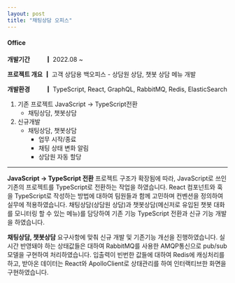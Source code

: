 ```yaml
---
layout: post
title: "채팅상담 오피스"
---
```


#### Office

**개발기간 　　 ┃** 2022.08 ~

**프로젝트 개요 ┃** 고객 상담용 백오피스 - 상담원 상담, 챗봇 상담 메뉴 개발

**개발환경 　　 ┃** TypeScript, React, GraphQL, RabbitMQ, Redis, ElasticSearch

1. 기존 프로젝트 JavaScript -> TypeScript전환
    - 채팅상담, 챗봇상담
2. 신규개발
    - 채팅상담, 챗봇상담
        - 업무 시작/종료
        - 채팅 상태 변화 알림
        - 상담원 자동 할당 


---
**JavaScript -> TypeScript 전환**
프로젝트 구조가 확장됨에 따라, JavaScript로 쓰인 기존의 프로젝트를 TypeScript로 전환하는 작업을 하였습니다. React 컴포넌트와 훅을 TypeScript로 작성하는 방법에 대하여 팀원들과 함께 고민하며 컨벤션을 정의하여 실무에 적용하였습니다.
채팅상담(상담원 상담)과 챗봇상담(메신저로 유입된 챗봇 대화를 모니터링 할 수 있는 메뉴)를 담당하여 기존 기능 TypeScript 전환과 신규 기능 개발을 하였습니다.

**채팅상담, 챗봇상담**
요구사항에 맞춰 신규 개발 및 기존기능 개선을 진행하였습니다.
실시간 반영돼야 하는 상태값들은 대하여 RabbitMQ를 사용한 AMQP통신으로 pub/sub모델을 구현하여 처리하였습니다.
입출력이 빈번한 값들에 대하여 Redis에 캐싱처리를 하고, 받아온 데이터는 React와 ApolloClient로 상태관리를 하여 인터랙티브한 화면을 구현하였습니다.
